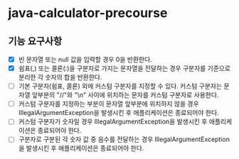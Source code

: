 # java-calculator-precourse

## 기능 요구사항

- [x] 빈 문자열 또는 null 값을 입력할 경우 0을 반환한다.
- [x] 쉼표(,) 또는 콜론(:)을 구분자로 가지는 문자열을 전달하는 경우 구분자를 기준으로 분리한 각 숫자의 합을 반환한다.
- [ ] 기본 구분자(쉼표, 콜론) 외에 커스텀 구분자를 지정할 수 있다. 커스텀 구분자는 문자열 앞부분의 "//"와 "\n" 사이에 위치하는 문자를 커스텀 구분자로 사용한다.
- [ ] 커스텀 구분자를 지정하는 부분이 문자열 앞부분에 위치하지 않을 경우 IllegalArgumentException을 발생시킨 후 애플리케이션은 종료되어야 한다.
- [ ] 커스텀 구분자가 숫자일 경우 IllegalArgumentException을 발생시킨 후 애플리케이션은 종료되어야 한다.
- [ ] 구분자로 구분된 각 숫자 값 중 음수를 전달하는 경우 IllegalArgumentException을 발생시킨 후 애플리케이션은 종료되어야 한다.